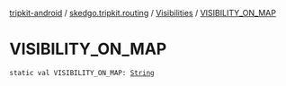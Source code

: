 [tripkit-android](../../index.md) / [skedgo.tripkit.routing](../index.md) / [Visibilities](index.md) / [VISIBILITY_ON_MAP](./-v-i-s-i-b-i-l-i-t-y_-o-n_-m-a-p.md)

# VISIBILITY_ON_MAP

`static val VISIBILITY_ON_MAP: `[`String`](https://kotlinlang.org/api/latest/jvm/stdlib/kotlin/-string/index.html)